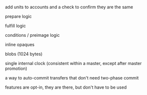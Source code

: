 add units to accounts and a check to confirm they are the same

prepare logic

fulfill logic

conditions / preimage logic

inline opaques

blobs (1024 bytes)

single internal clock (consistent within a master, except after master promotion)

a way to auto-commit transfers that don't need two-phase commit

features are opt-in, they are there, but don't have to be used
